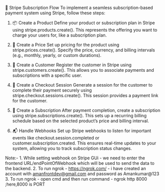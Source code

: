 🌟 Stripe Subscription Flow
To implement a seamless subscription-based payment system using Stripe, follow these steps:

1. 📦 Create a Product
Define your product or subscription plan in Stripe using stripe.products.create(). This represents the offering you want to charge your users for, like a subscription plan.

2. 💸 Create a Price
Set up pricing for the product using stripe.prices.create(). Specify the price, currency, and billing intervals (e.g., monthly, yearly, or custom durations).

3. 👤 Create a Customer
Register the customer in Stripe using stripe.customers.create(). This allows you to associate payments and subscriptions with a specific user.

4. 🛒 Create a Checkout Session
Generate a session for the customer to complete their payment securely using stripe.checkout.sessions.create(). This session provides a payment link for the customer.

5. 🔄 Create a Subscription
After payment completion, create a subscription using stripe.subscriptions.create(). This sets up a recurring billing schedule based on the selected product’s price and billing interval.

6. 📬 Handle Webhooks
Set up Stripe webhooks to listen for important events like checkout.session.completed or customer.subscription.created. This ensures real-time updates to your system, allowing you to track subscription status changes.


Note:- 1. While setting webhook on Stripe GUi - we need to enter the frontend URL/endPointOfWebhook which will be used to send the data to the backend.
       2. To run ngrok - https://ngrok.com/    - i have created an account with amanfrontdev@gmail.com and password as Amankumar@123
       3. To run ngrok - open cmd and then run command - ngrok http 8000     ;here,8000  is PORT 